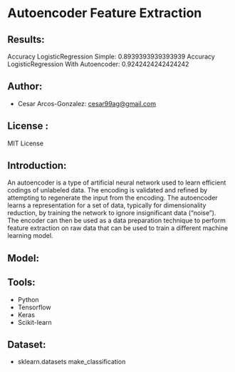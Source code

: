 # Autoencoder Feature Extraction


## Results:
Accuracy LogisticRegression Simple: 0.8939393939393939
Accuracy LogisticRegression With Autoencoder: 0.9242424242424242

## Author: 
- Cesar Arcos-Gonzalez: cesar99ag@gmail.com

## License : 
MIT License

## Introduction:
An autoencoder is a type of artificial neural network used to learn efficient codings of unlabeled data. The encoding is validated and refined by attempting to regenerate the input from the encoding. The autoencoder learns a representation for a set of data, typically for dimensionality reduction, by training the network to ignore insignificant data (“noise”). 
<br>
The encoder can then be used as a data preparation technique to perform feature extraction on raw data that can be used to train a different machine learning model.

## Model: 

## Tools:
- Python
- Tensorflow
- Keras
- Scikit-learn


## Dataset:
- sklearn.datasets make_classification
